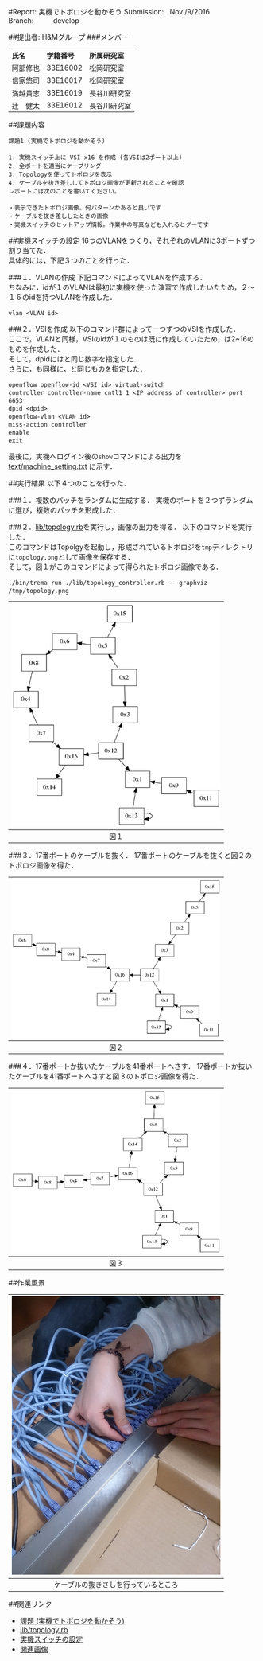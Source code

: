 #Report: 実機でトポロジを動かそう
Submission: &nbsp; Nov./9/2016<br>
Branch: &nbsp;&nbsp;&nbsp;&nbsp;&nbsp;&nbsp;&nbsp;&nbsp; develop<br>






##提出者: H&Mグループ
###メンバー
<table>
  <tr>
    <td><B>氏名</B></td>
    <td><B>学籍番号</B></td>
    <td><B>所属研究室</B></td>
  </tr>
  <tr>
    <td>阿部修也</td>
    <td>33E16002</td>
    <td>松岡研究室</td>
  </tr>
  <tr>
    <td>信家悠司</td>
    <td>33E16017</td>
    <td>松岡研究室</td>
  </tr>
  <tr>
    <td>満越貴志</td>
    <td>33E16019</td>
    <td>長谷川研究室</td>
  </tr>
  <tr>
    <td>辻　健太</td>
    <td>33E16012</td>
    <td>長谷川研究室</td>
  </tr>
</table>




##課題内容
```
課題1 (実機でトポロジを動かそう)

1. 実機スイッチ上に VSI x16 を作成 (各VSIは2ポート以上)
2. 全ポートを適当にケーブリング
3. Topologyを使ってトポロジを表示
4. ケーブルを抜き差ししてトポロジ画像が更新されることを確認
レポートには次のことを書いてください。

・表示できたトポロジ画像。何パターンかあると良いです
・ケーブルを抜き差ししたときの画像
・実機スイッチのセットアップ情報。作業中の写真なども入れるとグーです
```





##実機スイッチの設定
16つのVLANをつくり，それぞれのVLANに3ポートずつ割り当てた．<br>
具体的には，下記３つのことを行った．<br>


###１．VLANの作成
下記コマンドによってVLANを作成する．<br>
ちなみに，idが１のVLANは最初に実機を使った演習で作成したいたため，２〜１６のidを持つVLANを作成した．<br>
```
vlan <VLAN id>
```

###２．VSIを作成
以下のコマンド群によって一つずつのVSIを作成した．<br>
ここで，VLANと同様，VSIのidが１のものは既に作成していたため，<VSI id>は2~16のものを作成した．<br>
そして，dpidには<VSI id>と同じ数字を指定した．<br>
さらに，<VLAN id>も同様に，<VSI id>と同じものを指定した．<br>
```
openflow openflow-id <VSI id> virtual-switch
controller controller-name cntl1 1 <IP address of controller> port 6653
dpid <dpid>
openflow-vlan <VLAN id>
miss-action controller
enable
exit
```

最後に，実機へログイン後の`show`コマンドによる出力を
[text/machine_setting.txt](https://github.com/handai-trema/topology-handm/blob/develop/text/machine_setting)
に示す．<br>






##実行結果
以下４つのことを行った．<br>


###１．複数のパッチをランダムに生成する．
実機のポートを２つずランダムに選び，複数のパッチを形成した．<br>


###２．[lib/topology.rb](https://github.com/handai-trema/topology-handm/blob/develop/lib/topology.rb)を実行し，画像の出力を得る．
以下のコマンドを実行した．<br>
このコマンドはTopolgyを起動し，形成されているトポロジを`tmp`ディレクトリに`topology.png`として画像を保存する．<br>
そして，図１がこのコマンドによって得られたトポロジ画像である．<br>
```
./bin/trema run ./lib/topology_controller.rb -- graphviz /tmp/topology.png
```

|<img src="https://github.com/handai-trema/topology-handm/blob/develop/img/topology_initial.png" width="420px">|  
|:------------------------------------------------------------------------------------------------------------:|  
|                                                      図１                                                     |  


###３．17番ポートのケーブルを抜く．
17番ポートのケーブルを抜くと図２のトポロジ画像を得た．<br>

|<img src="https://github.com/handai-trema/topology-handm/blob/develop/img/topology_pull_from17.png" width="420px">|  
|:----------------------------------------------------------------------------------------------------------------:|  
|                                                       図２                                                        |  


###４．17番ポートか抜いたケーブルを41番ポートへさす．
17番ポートか抜いたケーブルを41番ポートへさすと図３のトポロジ画像を得た．<br>

|<img src="https://github.com/handai-trema/topology-handm/blob/develop/img/topology_insert41_from17.png" width="420px">|  
|:--------------------------------------------------------------------------------------------------------------------:|  
|                                                         図３                                                          |  



##作業風景

|<img src="https://github.com/handai-trema/topology-handm/blob/develop/img/working2.jpg" width="420px">|  
|:----------------------------------------------------------------------------------------------------:|  
|                                   ケーブルの抜きさしを行っているところ                                     |  




##関連リンク
* [課題 (実機でトポロジを動かそう)](https://github.com/handai-trema/deck/blob/develop/week6/assignment1_topology.md#課題1-実機でトポロジを動かそう)
* [lib/topology.rb](https://github.com/handai-trema/topology-handm/blob/develop/lib/topology.rb)
* [実機スイッチの設定](https://github.com/handai-trema/topology-handm/blob/develop/text/machine_setting)
* [関連画像](https://github.com/handai-trema/topology-handm/tree/develop/img)
